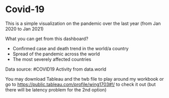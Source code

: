 # Covid-19
This is a simple visualization on the pandemic over the last year (from Jan 2020 to Jan 2021)

What you can get from this dashboard?
-   Confirmed case and death trend in the world/a country 
-   Spread of the pandemic across the world 
-   The most severely affected countries

Data source: #COVID19 Activity from data.world

You may download Tableau and the twb file to play around my workbook 
or 
go to https://public.tableau.com/profile/wing1703#!/ to check it out (but there will be latency problem for the 2nd option)
